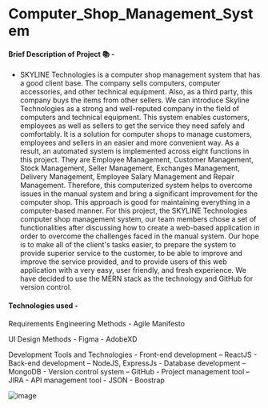 # Computer_Shop_Management_System
#### Brief Description of Project 📚 - 

  - SKYLINE Technologies is a computer shop management system that has a good client base. The company 
sells computers, computer accessories, and other technical equipment. Also, as a third party, this company 
buys the items from other sellers. We can introduce Skyline Technologies as a strong and well-reputed 
company in the field of computers and technical equipment. This system enables customers, employees
as well as sellers to get the service they need safely and comfortably. It is a solution for computer shops 
to manage customers, employees and sellers in an easier and more convenient way.
As a result, an automated system is implemented across eight functions in this project. They are Employee 
Management, Customer Management, Stock Management, Seller Management, Exchanges Management, 
Delivery Management, Employee Salary Management and Repair Management. Therefore, this 
computerized system helps to overcome issues in the manual system and bring a significant improvement 
for the computer shop. This approach is good for maintaining everything in a computer-based manner.
For this project, the SKYLINE Technologies computer shop management system, our team members 
chose a set of functionalities after discussing how to create a web-based application in order to overcome 
the challenges faced in the manual system. Our hope is to make all of the client's tasks easier, to prepare 
the system to provide superior service to the customer, to be able to improve and improve the service 
provided, and to provide users of this web application with a very easy, user friendly, and fresh experience. 
We have decided to use the MERN stack as the technology and GitHub for version control.

#### Technologies used  - 

Requirements Engineering Methods
    - Agile Manifesto
    
UI Design Methods
    - Figma
    - AdobeXD
    
Development Tools and Technologies
    - Front-end development – ReactJS
    - Back-end development – NodeJS, ExpressJs
    - Database development – MongoDB
    - Version control system – GitHub
    - Project management tool – JIRA
    - API management tool - JSON
    - Boostrap
    
![image](https://user-images.githubusercontent.com/87432677/202869105-da484179-df49-4865-8c48-074916725320.png)
